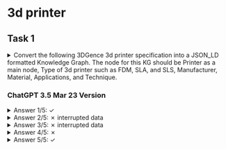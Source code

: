 # 3d printer


## Task 1

<details>
<summary>
Convert the following 3DGence 3d printer specification into a JSON_LD formatted Knowledge Graph. 
The node for this KG should be Printer as a main node, Type of 3d printer such as FDM, SLA, and SLS, Manufacturer, Material, Applications, and Technique.

</summary>

```
Convert the following 3DGence 3d printer specification into a JSON_LD formatted Knowledge Graph. 
The node for this KG should be Printer as a main node, Type of 3d printer such as FDM, SLA, and SLS, Manufacturer, Material, Applications, and Technique.

```Printer name:   Industry F340
Company: 3DGence

Specification 

PRINTING ENVIRONMENT
Print technology:  FFF Working temperature:  15-32°C
Build volume: 260 × 300 × 340 mm (26 520 cm3) Storage temperature:  0-32°C
Min. layer height: 40 μm
Number of printheads: 2 per module
Nozzle diameter: 0.4/0.4 mm or 0.6/0.6 mm
Filament diameter: 1.75 mm
POWER
Printhead temperature: 500°C
Buildplate temperature: 160°C Power requirements:  230V AC
Chamber temperature:  85°C (active heating) Max power draw:  2700 W
Filament chamber temperature:  70°C Communication:  USB drive, SD card
DIMENSIONS AND MASS SOFTWARE
External dimensions:  1200 × 800 × 1100 mm Slicing software:  3DGence SLICER 4.0
Mass:  200 kg
SAFETY
CONSTRUCTION
Filtration:  filtration unit
Chassis:   powder coated steel  UPS device:  yes, optional
Build surface: heated ceramic plate Others:  software access overdrive - remote 
Positioning resolution XY:  0.006 mm shut down
Positioning resolution Z:  0.0004 mm

NEW PAGE

Versatility
and best printing
IINNDDUUSSTTRRYY
results
FF334400
with job-specific printing 
modules and developed 
printing profiles
MMOODDUULLEESS
TEMPERATURE:
PRO
up to 265°C
NOZZLE DIAMETER:
0,4 mm/0,4 mm
MODEL MATERIAL:
ABS, PLA, PA, ASA, PP, TPU
SUPPORT MATERIAL:
ESM-10, HIPS, BVOH
TEMPERATURE:
HF
up to 265°C
NOZZLE DIAMETER:
0,6 mm/0,6 mm
MODEL MATERIAL:
ABS, ASA, PA-CF, PA-GF, PA, PP
SUPPORT MATERIAL:
ESM-10, HIPS
TEMPERATURE:
HT
up to 340°C
NOZZLE DIAMETER:
0,4 mm/0,4 mm
MODEL MATERIAL:
PC, PC-ABS, PC-ESD, PC-CF
SUPPORT MATERIAL:
ABS, ESM-10
TEMPERATURE:
HT
up to 500°C
NOZZLE DIAMETER:
max 0,4 mm/0,4 mm
MODEL MATERIAL:
PEEK, PEKK
SUPPORT MATERIAL:
ESM-10 
rev.1/2020 www.3dgence.com

NEW PAGE
```

</details>


### ChatGPT 3.5 Mar 23 Version

<details>
<summary>Answer 1/5: &check; </summary>

```json-ld
{
  "@context": "https://schema.org/",
  "@type": "Printer",
  "name": "Industry F340",
  "manufacturer": "3DGence",
  "printingTechnology": "FFF",
  "buildVolume": "260 × 300 × 340 mm",
  "minLayerHeight": "40 μm",
  "numberOfPrintheads": 2,
  "nozzleDiameter": ["0.4/0.4 mm", "0.6/0.6 mm"],
  "filamentDiameter": "1.75 mm",
  "printheadTemperature": "500°C",
  "buildPlateTemperature": "160°C",
  "chamberTemperature": "85°C",
  "filamentChamberTemperature": "70°C",
  "communication": ["USB drive", "SD card"],
  "externalDimensions": "1200 × 800 × 1100 mm",
  "mass": "200 kg",
  "slicingSoftware": "3DGence SLICER 4.0",
  "filtration": "filtration unit",
  "chassis": "powder coated steel",
  "upsDevice": true,
  "buildSurface": "heated ceramic plate",
  "positioningResolutionXY": "0.006 mm",
  "positioningResolutionZ": "0.0004 mm",
  "materials": [
    {
      "@type": "Material",
      "name": "Pro",
      "maxTemperature": "265°C",
      "nozzleDiameter": "0.4 mm/0.4 mm",
      "modelMaterial": ["ABS", "PLA", "PA", "ASA", "PP", "TPU"],
      "supportMaterial": ["ESM-10", "HIPS", "BVOH"]
    },
    {
      "@type": "Material",
      "name": "HF",
      "maxTemperature": "265°C",
      "nozzleDiameter": "0.6 mm/0.6 mm",
      "modelMaterial": ["ABS", "ASA", "PA-CF", "PA-GF", "PA", "PP"],
      "supportMaterial": ["ESM-10", "HIPS"]
    },
    {
      "@type": "Material",
      "name": "HT",
      "maxTemperature": "340°C",
      "nozzleDiameter": "0.4 mm/0.4 mm",
      "modelMaterial": ["PC", "PC-ABS", "PC-ESD", "PC-CF"],
      "supportMaterial": ["ABS", "ESM-10"]
    },
    {
      "@type": "Material",
      "name": "HT",
      "maxTemperature": "500°C",
      "nozzleDiameter": "max 0.4 mm/0.4 mm",
      "modelMaterial": ["PEEK", "PEKK"],
      "supportMaterial": ["ESM-10"]
    }
  ],
  "applications": ["job-specific printing"],
  "technique": ["developed printing profiles"],
  "features": [
    "software access overdrive - remote shut down"
  ]
}
```
</details>


<details>
<summary>Answer 2/5: &cross; interrupted data </summary>


```{
"@context": "https://schema.org/",
"@type": "Printer",
"name": "Industry F340",
"manufacturer": {
"@type": "Organization",
"name": "3DGence"
},
"printerType": ["FFF"],
"material": [
{
"@type": "Material",
"name": "ABS",
"temperature": {
"@type": "Temperature",
"value": "Pro",
"maximum": "265°C"
},
"nozzleDiameter": "0.4/0.4 mm"
},
{
"@type": "Material",
"name": "PLA",
"temperature": {
"@type": "Temperature",
"value": "Pro",
"maximum": "265°C"
},
"nozzleDiameter": "0.4/0.4 mm"
},
{
"@type": "Material",
"name": "PA",
"temperature": {
"@type": "Temperature",
"value": "Pro",
"maximum": "265°C"
},
"nozzleDiameter": "0.4/0.4 mm"
},
{
"@type": "Material",
"name": "ASA",
"temperature": {
"@type": "Temperature",
"value": "Pro",
"maximum": "265°C"
},
"nozzleDiameter": "0.4/0.4 mm"
},
{
"@type": "Material",
"name": "PP",
"temperature": {
"@type": "Temperature",
"value": "Pro",
"maximum": "265°C"
},
"nozzleDiameter": "0.4/0.4 mm"
},
{
"@type": "Material",
"name": "TPU",
"temperature": {
"@type": "Temperature",
"value": "Pro",
"maximum": "265°C"
},
"nozzleDiameter": "0.4/0.4 mm"
},
{
"@type": "Material",
"name": "ESM-10",
"temperature": {
"@type": "Temperature",
"value": "HF",
"maximum": "265°C"
},
"nozzleDiameter": "0.6/0.6 mm",
"supportMaterial": true
},
{
"@type": "Material",
"name": "HIPS",
"temperature": {
"@type": "Temperature",
"value": "HF",
"maximum": "265°C"
},
"nozzleDiameter": "0.6/0.6 mm",
"supportMaterial": true
},
{
"@type": "Material",
"name": "ABS",
"temperature": {
"@type": "Temperature",
"value": "HT",
"maximum": "340°C"
},
"nozzleDiameter": "0.4/0.4 mm",
"supportMaterial": true
},
{
"@type": "Material",
"name": "ASA",
"temperature": {
"@type": "Temperature",
"value": "HT",
"maximum": "340°C"
},
"nozzleDiameter": "0.4/0.4 mm",
"supportMaterial": false
},
{
"@type": "Material",
"name": "PA-CF",
"temperature": {
"@type": "Temperature",
```


</details>


<details>
<summary>Answer 3/5: &cross; interrupted data</summary>

```
{
"@context": "https://schema.org",
"@type": "Printer",
"name": "Industry F340",
"manufacturer": {
"@type": "Organization",
"name": "3DGence"
},
"printTechnology": ["FFF"],
"printingEnvironment": {
"@type": "PrintingEnvironment",
"workingTemperature": {
"@type": "Temperature",
"minValue": 15,
"maxValue": 32,
"unitCode": "CEL"
},
"storageTemperature": {
"@type": "Temperature",
"minValue": 0,
"maxValue": 32,
"unitCode": "CEL"
},
"minLayerHeight": {
"@type": "Distance",
"value": 40,
"unitCode": "MICRO_M"
},
"numberOfPrintheads": 2,
"nozzleDiameter": ["0.4/0.4 mm", "0.6/0.6 mm"],
"filamentDiameter": {
"@type": "Distance",
"value": 1.75,
"unitCode": "MM"
},
"chamberTemperature": {
"@type": "Temperature",
"value": 85,
"unitCode": "CEL"
},
"filamentChamberTemperature": {
"@type": "Temperature",
"value": 70,
"unitCode": "CEL"
},
"communication": ["USB drive", "SD card"]
},
"power": {
"@type": "Power",
"printheadTemperature": {
"@type": "Temperature",
"value": 500,
"unitCode": "CEL"
},
"buildplateTemperature": {
"@type": "Temperature",
"value": 160,
"unitCode": "CEL"
},
"powerRequirements": "230V AC",
"maxPowerDraw": {
"@type": "Energy",
"value": 2700,
"unitCode": "WATT"
}
},
"dimensionsAndMass": {
"@type": "DimensionsAndMass",
"externalDimensions": {
"@type": "Distance",
"value": {
"width": 1200,
"height": 800,
"depth": 1100
},
"unitCode": "MM"
},
"mass": {
"@type": "Mass",
"value": 200,
"unitCode": "KG"
}
},
"safety": {
"@type": "Safety",
"filtration": "filtration unit",
"chassis": "powder coated steel",
"UPSDevice": true,
"buildSurface": "heated ceramic plate",
"others": [
"software access overdrive - remote shutdown"
]
},
"versatility": {
"@type": "Versatility",
"printingModules": [
{
"@type": "PrintingModule",
"temperature": "PRO",
"maxTemperature": {
"@type": "Temperature",
"value": 265,
"unitCode": "CEL"
},
"nozzleDiameter": "0.4 mm/0.4 mm",
"modelMaterial": [
"ABS",
"PLA",
"PA",
"ASA",
"PP",
"TPU"
],
"supportMaterial": [
"ESM-10",
"HIPS",
"BVOH"

```

</details>


<details>
<summary>Answer 4/5: &cross; </summary>


```
{
  "@context": "https://schema.org",
  "@type": "Printer",
  "name": "Industry F340",
  "manufacturer": {
    "@type": "Organization",
    "name": "3DGence"
  },
  "printTechnology": [
    "FFF"
  ],
  "workingTemperature": "15-32°C",
  "buildVolume": {
    "@type": "Dimensions",
    "width": "260mm",
    "height": "300mm",
    "depth": "340mm",
    "volume": "26,520cm3"
  },
  "storageTemperature": "0-32°C",
  "minLayerHeight": "40μm",
  "numberOfPrintheads": 2,
  "printheadSpecifications": [
    {
      "@type": "PrintheadSpecification",
      "nozzleDiameter": [
        "0.4mm",
        "0.4mm"
      ],
      "filamentDiameter": "1.75mm",
      "temperature": "500°C"
    },
    {
      "@type": "PrintheadSpecification",
      "nozzleDiameter": [
        "0.6mm",
        "0.6mm"
      ],
      "filamentDiameter": "1.75mm",
      "temperature": "265°C"
    },
    {
      "@type": "PrintheadSpecification",
      "nozzleDiameter": [
        "0.4mm",
        "0.4mm"
      ],
      "filamentDiameter": "1.75mm",
      "temperature": "340°C"
    },
    {
      "@type": "PrintheadSpecification",
      "nozzleDiameter": [
        "max 0.4mm",
        "0.4mm"
      ],
      "filamentDiameter": "1.75mm",
      "temperature": "500°C"
    }
  ],
  "powerSpecifications": {
    "@type": "PowerSpecifications",
    "printheadTemperature": "500°C",
    "buildPlateTemperature": "160°C",
    "chamberTemperature": "85°C",
    "maxPowerDraw": "2700W",
    "filamentChamberTemperature": "70°C",
    "communication": [
      "USB drive",
      "SD card"
    ],
    "powerRequirements": "230V AC"
  },
  "dimensions": {
    "@type": "Dimensions",
    "width": "1200mm",
    "height": "800mm",
    "depth": "1100mm",
    "mass": "200kg"
  },
  "slicingSoftware": "3DGence SLICER 4.0",
  "filtration": "filtration unit",
  "chassis": "powder coated steel",
  "upsDevice": true,
  "buildSurface": "heated ceramic plate",
  "positioningResolutionXY": "0.006mm",
  "positioningResolutionZ": "0.0004mm",
  "materialSpecifications": [
    {
      "@type": "MaterialSpecification",
      "name": "PRO",
      "modelMaterial": [
        "ABS",
        "PLA",
        "PA",
        "ASA",
        "PP",
        "TPU"
      ],
      "supportMaterial": [
        "ESM-10",
        "HIPS",
        "BVOH"
      ],
      "temperature": "up to 265°C",
      "nozzleDiameter": [
        "0.4mm",

```


</details>


<details>
<summary>Answer 5/5: &check;</summary>


```

```


### GPT-3.5 turbo playground Mar 23 Version

<details>
<summary>Answer 1/5: &check;</summary>



```
```


</details>


